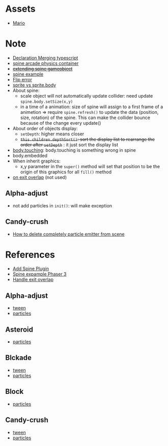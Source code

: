 # Assets
- [Mario](https://dotstudio.itch.io/super-mario-1-remade-assets)
# Note
- [Declaration Merging typescript](https://www.typescriptlang.org/docs/handbook/declaration-merging.html)
- [spine arcade physics container](https://blog.ourcade.co/posts/2020/simple-phaser-3-spine-arcade-physics-container/)
- [~~extending spine gameobject~~](https://phaser.discourse.group/t/extending-spinegameobject/8580/3)
- [spine example](https://phaser.discourse.group/t/phaser-3-spine-examples-change-skins-animations-and-attachments/1042)
- [Flip error](https://github.com/photonstorm/phaser/issues/5016)
- [sprite vs sprite.body](https://phaser.discourse.group/t/solved-setsize-not-working-on-scaled-sprites/3714)
- About spine:
  - scale object will not automatically update collider: need update `spine.body.setSize(x,y)`
  - in a time of a animation: size of spine will assign to a first frame of a animetion => require `spine.refresh()` to update the data (position, size, rotation) of the spine. This can make the collider bounce because of the change every update()
- About order of objects display:
  - `setDepth`: higher means closer
  - ~~`this.children.depthSort()`: sort the display list to rearrange the order after `setDepth`~~ : it just sort the display list
- [body.touching](https://phaser.discourse.group/t/correct-usage-of-body-touching/1758): body.touching is something wrong in spine
- body.embedded
- When inherit graphics:
  - x,y parameter in the `super()` method will set that position to be the origin of this graphics for all `fill()` method
- [on exit overlap](https://github.com/photonstorm/phaser/issues/1566) (not used)
## Alpha-adjust
- not add particles in `init()`: will make exception

## Candy-crush
- [How to delete completely particle emitter from scene](https://www.html5gamedevs.com/topic/36961-how-to-destroy-particle-emitter/)

# References
- [Add Spine Plugin](https://blog.ourcade.co/posts/2020/phaser-3-parcel-typescript-spine/)
- [Spine expample Phaser 3](https://labs.phaser.io/index.html?dir=spine/&q=)
- [Handle exit overlap](https://www.html5gamedevs.com/topic/17601-check-end-of-overlapcollision/)
## Alpha-adjust
- [tween](https://phaser.io/examples/v3/view/tweens/checkerboard-3#)
- [particles](https://labs.phaser.io/edit.html?src=src\game%20objects\particle%20emitter\emit%20from%20texture.js)
## Asteroid
- [particles](https://labs.phaser.io/edit.html?src=src\game%20objects\particle%20emitter\explode%20test.js)
## Blckade
- [tween](https://youtu.be/VOtZ6yNqH84?t=4419)
- [particles](https://labs.phaser.io/edit.html?src=src\game%20objects\particle%20emitter\parallax.js)
## Block
- [particles](https://labs.phaser.io/edit.html?src=src\game%20objects\particle%20emitter\emitter%20bounds.js)
## Candy-crush
- [tween](https://labs.phaser.io/edit.html?src=src\tweens\delay.js)
- [particles](https://labs.phaser.io/edit.html?src=src\game%20objects\particle%20emitter\emitter%20bounds.js)